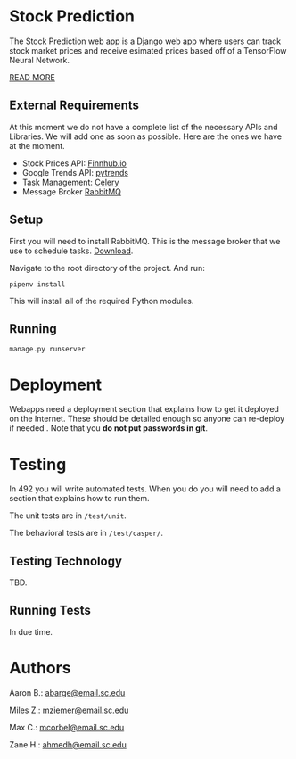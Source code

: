 # Stock Prediction

The Stock Prediction web app is a Django web app where users can track stock market prices and receive esimated prices based off of a TensorFlow Neural Network.

[READ MORE](https://github.com/SCCapstone/StockPrediction/wiki/Project-Description)

## External Requirements

At this moment we do not have a complete list of the necessary APIs and Libraries. We will add one as soon as possible. Here are the ones we have at the moment.

* Stock Prices API: [Finnhub.io](https://finnhub.io/docs/api)
* Google Trends API: [pytrends](https://pypi.org/project/pytrends/)
* Task Management: [Celery](https://docs.celeryproject.org/en/stable/index.html)
* Message Broker [RabbitMQ](https://www.rabbitmq.com/documentation.html)

## Setup

First you will need to install RabbitMQ. This is the message broker that we use to schedule tasks. [Download](https://www.rabbitmq.com/download.html).

Navigate to the root directory of the project. And run:

`pipenv install`

This will install all of the required Python modules.

## Running

`manage.py runserver`

# Deployment

Webapps need a deployment section that explains how to get it deployed on the 
Internet. These should be detailed enough so anyone can re-deploy if needed
. Note that you **do not put passwords in git**. 

# Testing

In 492 you will write automated tests. When you do you will need to add a 
section that explains how to run them.

The unit tests are in `/test/unit`.

The behavioral tests are in `/test/casper/`.

## Testing Technology

TBD.

## Running Tests

In due time.

# Authors

Aaron B.: abarge@email.sc.edu

Miles Z.: mziemer@email.sc.edu

Max C.: mcorbel@email.sc.edu

Zane H.: ahmedh@email.sc.edu
